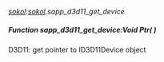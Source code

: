 _[sokol](../../modules/sokol/sokol-module.md):[sokol](../../modules/sokol/sokol-module.md).sapp\_d3d11\_get\_device_
##### Function sapp\_d3d11\_get\_device:Void Ptr(  )
D3D11: get pointer to ID3D11Device object
